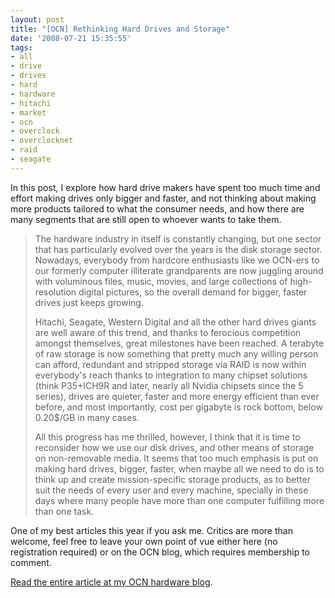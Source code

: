 ```yaml
---
layout: post
title: "[OCN] Rethinking Hard Drives and Storage"
date: '2008-07-21 15:35:55'
tags:
- all
- drive
- drives
- hard
- hardware
- hitachi
- market
- ocn
- overclock
- overclocknet
- raid
- seagate
---
```


In this post, I explore how hard drive makers have spent too much time and effort making drives only bigger and faster, and not thinking about making more products tailored to what the consumer needs, and how there are many segments that are still open to whoever wants to take them.
<blockquote>The hardware industry in itself is constantly changing, but one sector that has particularly evolved over the years is the disk storage sector. Nowadays, everybody from hardcore enthusiasts like we OCN-ers to our formerly computer illiterate grandparents are now juggling around with voluminous files, music, movies, and large collections of high-resolution digital pictures, so the overall demand for bigger, faster drives just keeps growing.

Hitachi, Seagate, Western Digital and all the other hard drives giants are well aware of this trend, and thanks to ferocious competition amongst themselves, great milestones have been reached. A terabyte of raw storage is now something that pretty much any willing person can afford, redundant and stripped storage via RAID is now within everybody's reach thanks to integration to many chipset solutions (think P35+ICH9R and later, nearly all Nvidia chipsets since the 5 series), drives are quieter, faster and more energy efficient than ever before, and most importantly, cost per gigabyte is rock bottom, below 0.20$/GB in many cases.

All this progress has me thrilled, however, I think that it is time to reconsider how we use our disk drives, and other means of storage on non-removable media. It seems that too much emphasis is put on making hard drives, bigger, faster, when maybe all we need to do is to think up and create mission-specific storage products, as to better suit the needs of every user and every machine, specially in these days where many people have more than one computer fulfilling more than one task.</blockquote>
One of my best articles this year if you ask me. Critics are more than welcome, feel free to leave your own point of vue either here (no registration required) or on the OCN blog, which requires membership to comment.

<a href="http://www.overclock.net/blogs/max302/593-rethinking-hard-drives-storage.html">Read the entire article at my OCN hardware blog</a>.